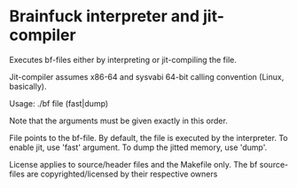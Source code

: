 Brainfuck interpreter and jit-compiler  
=======================================

Executes bf-files either by interpreting or jit-compiling the file.

Jit-compiler assumes x86-64 and sysvabi 64-bit calling convention (Linux, basically).

Usage: ./bf file (fast|dump)

Note that the arguments must be given exactly in this order.

File points to the bf-file. 
By default, the file is executed by the interpreter. To enable jit, use 'fast' argument.
To dump the jitted memory, use 'dump'.

License applies to source/header files and the Makefile only. The bf source-files are copyrighted/licensed by their respective owners

